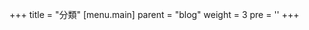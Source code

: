 +++
title = "分類"
[menu.main]
  parent = "blog"
  weight = 3
  pre = '<i class="fas fa-fw fa-folder me-1"></i>'
+++

